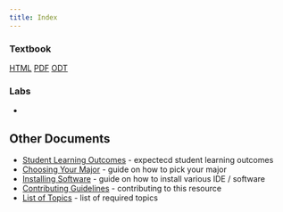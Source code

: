 ```yaml
---
title: Index
---
```


<!--
basic index page for pages website, this page makes some assumptions about paths
based on what is defined in the makefile, just be aware of that while editing -->

### Textbook

[HTML](/book.html) [PDF](/book.pdf) [ODT](/book.odt)

### Labs

-

## Other Documents

- [Student Learning Outcomes](/learning_outcomes) - expectecd student learning outcomes
- [Choosing Your Major](/choosing_major) - guide on how to pick your major       
- [Installing Software](/software_install) - guide on how to install various IDE / software
- [Contributing Guidelines](/contributing) - contributing to this resource
- [List of Topics](/topics_list) - list of required topics